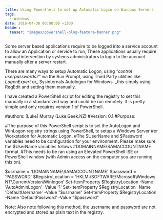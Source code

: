 ```yaml
---
title: Using PowerShell to set up Automatic Login on Windows Servers
tags:
  - Windows
date: 2016-04-30 00:00:00 +1300
header:
  teaser: "images/powershell-blog-feature-banner.png"
---
```

Some server based applications require to be logged into a service account to allow an Application or service to run, These applications usually require manual intervention by systems administrators to login to the account manually after a server restart.

There are many ways to setup Automatic Logon, using _&#8220;control userpasswords2_&#8221; via the Run Prompt, using Third Party utilities like _LogonExpert_ or_ Sysinternals Autologon for Windows  _this simply using RegEdit and setting them manually.

I have created a PowerShell script for editing the registry to set this manually in a standardized way and could be run remotely. It is pretty simple and only requires version 1 of PowerShell.

#authors: [Luke] Murray (Luke.Geek.NZ)
#Version: 0.1
#Purpose:

#The purpose of this PowerShell script is to set the AutoLogon and WinLogon registry strings using PowerShell, to setup a Windows Server #or Workstation for Automatic Logon.
#The $UserName and $Password variables need to be configuration for your environment. Please make sure the $UserName variables follows #DOMAINNAME\SAMACCOUNTNAME format.
#This needs to be ran using an Elevated PowerShell ISE or PowerShell window (with Admin access on the computer you are running this on).

$usrname = 'DOMAINNAME\SAMACCOUNTNAME'
$password = 'PASSWORD'
$RegistryLocation = 'HKLM:\SOFTWARE\Microsoft\Windows NT\CurrentVersion\Winlogon'
Set-ItemProperty $RegistryLocation -Name 'AutoAdminLogon' -Value '1'
Set-ItemProperty $RegistryLocation -Name 'DefaultUsername' -Value "$usrname"
Set-ItemProperty $RegistryLocation -Name 'DefaultPassword' -Value "$password"


Note: Also note following this method, the username and password are not encrypted and stored as plain text in the registry.

